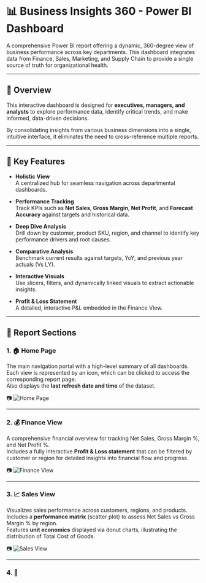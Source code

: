 # 📊 Business Insights 360 - Power BI Dashboard

A comprehensive Power BI report offering a dynamic, 360-degree view of business performance across key departments. This dashboard integrates data from Finance, Sales, Marketing, and Supply Chain to provide a single source of truth for organizational health.

---

## 🏁 Overview

This interactive dashboard is designed for **executives, managers, and analysts** to explore performance data, identify critical trends, and make informed, data-driven decisions.

By consolidating insights from various business dimensions into a single, intuitive interface, it eliminates the need to cross-reference multiple reports.

---

## 🚀 Key Features

- **Holistic View**  
  A centralized hub for seamless navigation across departmental dashboards.

- **Performance Tracking**  
  Track KPIs such as **Net Sales**, **Gross Margin**, **Net Profit**, and **Forecast Accuracy** against targets and historical data.

- **Deep Dive Analysis**  
  Drill down by customer, product SKU, region, and channel to identify key performance drivers and root causes.

- **Comparative Analysis**  
  Benchmark current results against targets, YoY, and previous year actuals (Vs LY).

- **Interactive Visuals**  
  Use slicers, filters, and dynamically linked visuals to extract actionable insights.

- **Profit & Loss Statement**  
  A detailed, interactive P&L embedded in the Finance View.

---

## 📂 Report Sections

### 1. 🏠 Home Page  
The main navigation portal with a high-level summary of all dashboards. Each view is represented by an icon, which can be clicked to access the corresponding report page.  
Also displays the **last refresh date and time** of the dataset.

📷 ![Home Page](https://github.com/user-attachments/assets/3aa4630d-8455-4bdd-8ec9-a345f5fabc36)

---

### 2. 💰 Finance View  
A comprehensive financial overview for tracking Net Sales, Gross Margin %, and Net Profit %.  
Includes a fully interactive **Profit & Loss statement** that can be filtered by customer or region for detailed insights into financial flow and progress.

📷 ![Finance View](https://github.com/user-attachments/assets/db340e28-d615-4b07-be24-b22e1d891872)

---

### 3. 📈 Sales View  
Visualizes sales performance across customers, regions, and products.  
Includes a **performance matrix** (scatter plot) to assess Net Sales vs Gross Margin % by region.  
Features **unit economics** displayed via donut charts, illustrating the distribution of Total Cost of Goods.

📷 ![Sales View](https://github.com/user-attachments/assets/4e67bd5a-e80f-46e8-aec6-ab2573fde741)

---

### 4. 📢
